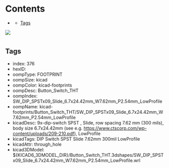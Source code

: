 



Contents
========

* [](#)
	* [Tags](#tags)
  
![][im]
# 

## Tags

- index: 376
- hexID: 
- oompType: FOOTPRINT
- oompSize: kicad
- oompColor: kicad-footprints
- oompDesc: Button_Switch_THT
- oompIndex: SW_DIP_SPSTx09_Slide_6.7x24.42mm_W7.62mm_P2.54mm_LowProfile
- oompName: kicad-footprints/Button_Switch_THT/SW_DIP_SPSTx09_Slide_6.7x24.42mm_W7.62mm_P2.54mm_LowProfile
- kicadDesc: 9x-dip-switch SPST , Slide, row spacing 7.62 mm (300 mils), body size 6.7x24.42mm (see e.g. https://www.ctscorp.com/wp-content/uploads/209-210.pdf), LowProfile
- kicadTags: DIP Switch SPST Slide 7.62mm 300mil LowProfile
- kicadAttr: through_hole
- kicad3DModel: ${KICAD6_3DMODEL_DIR}/Button_Switch_THT.3dshapes/SW_DIP_SPSTx09_Slide_6.7x24.42mm_W7.62mm_P2.54mm_LowProfile.wrl



[im]: image.png
